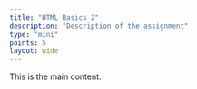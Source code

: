 ```yaml
---
title: "HTML Basics 2"
description: "Description of the assignment"
type: "mini"
points: 5
layout: wide
---
```


This is the main content.